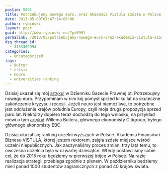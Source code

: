 ```yaml
---
postid: 5991
title: Potrzebujemy nowego euro, oraz Akademia Vistula szósta w Polsce
date: 2013-05-09T07:47:14+00:00
author: rybinski
layout: post
guid: http://www.rybinski.eu/?p=5991
permalink: /2013/05/potrzebujemy-nowego-euro-oraz-akademia-vistula-szosta-w-polsce/
dsq_thread_id:
  - 3163309994
categories:
  - Uncategorized
tags:
  - Buiter
  - crisis
  - neuro
  - universities ranking
---
```

Dzisiaj ukazał się mój [artykuł](http://forsal.pl/artykuly/702642,rybinski_potrzebujemy_nowego_euro_i_to_szybko.html) w Dzienniku Gazecie Prawnej pt. Potrzebujmy nowego euro. Przypominam w nim kój pomysł sprzed kilku lat na skuteczne zakończenie kryzysu i recesji. Jeżeli neuro jest niemożliwe, to potrzebne jest oddłużenie krajów południa Europy, czyli moja druga propozycja sprzed paru lat. Niektórzy dopiero teraz dochodzą do tego wniosku, na przykład mówi o tym [artykuł](http://www.ft.com/intl/cms/s/0/1590c0b6-b701-11e2-841e-00144feabdc0.html#axzz2Sm7rDyV4) Willema Buitera, głównego ekonomisty Citigroup, byłego głównego ekonomisty EBC.

Dzisiaj ukazał się ranking uczelni wyższych w Polsce. Akademia Finansów i Biznesu VISTULA, której jestem rektorem, zajęła szóste miejsce wśród uczelni niepublicznych. Jak zaczynaliśmy proces zmian, trzy lata temu, to ówczesna uczelnia była w czwartej dziesiątce. Wtedy postawiliśmy sobie cel, że do 2015 roku będziemy w pierwszej trójce w Polsce. Na razie realizacja strategii przebiega zgodnie z planem. W październiku będziemy mieli ponad 1000 studentów zagranicznych z ponad 40 krajów świata.

